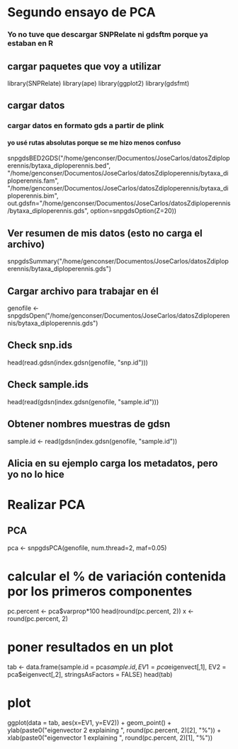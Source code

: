# Segundo ensayo de PCA

### Yo no tuve que descargar SNPRelate ni gdsftm porque ya estaban en R

## cargar paquetes que voy a utilizar
library(SNPRelate)
library(ape)
library(ggplot2)
library(gdsfmt)

## cargar datos
### cargar datos en formato gds a partir de plink
#### yo usé rutas absolutas porque se me hizo menos confuso
snpgdsBED2GDS("/home/genconser/Documentos/JoseCarlos/datosZdiploperennis/bytaxa_diploperennis.bed",
"/home/genconser/Documentos/JoseCarlos/datosZdiploperennis/bytaxa_diploperennis.fam",
"/home/genconser/Documentos/JoseCarlos/datosZdiploperennis/bytaxa_diploperennis.bim",
out.gdsfn="/home/genconser/Documentos/JoseCarlos/datosZdiploperennis/bytaxa_diploperennis.gds",
option=snpgdsOption(Z=20))

## Ver resumen de mis datos (esto no carga el archivo)
snpgdsSummary("/home/genconser/Documentos/JoseCarlos/datosZdiploperennis/bytaxa_diploperennis.gds")

## Cargar archivo para trabajar en él 
genofile <- snpgdsOpen("/home/genconser/Documentos/JoseCarlos/datosZdiploperennis/bytaxa_diploperennis.gds")

## Check snp.ids
head(read.gdsn(index.gdsn(genofile, "snp.id")))

## Check sample.ids
head(read(gdsn(index.gdsn(genofile, "sample.id")))

## Obtener nombres muestras de gdsn
sample.id <- read(gdsn(index.gdsn(genofile, "sample.id"))

## Alicia en su ejemplo carga los metadatos, pero yo no lo hice

# Realizar PCA
## PCA
pca <- snpgdsPCA(genofile, num.thread=2, maf=0.05)

# calcular el % de variación contenida por los primeros componentes
pc.percent <- pca$varprop*100
head(round(pc.percent, 2))
x <- round(pc.percent, 2)

# poner resultados en un plot 
tab <- data.frame(sample.id = pca$sample.id,
EV1 = pca$eigenvect[,1], 
EV2 = pca$eigenvect[,2],
stringsAsFactors = FALSE)
head(tab)

# plot
ggplot(data = tab, aes(x=EV1, y=EV2)) + geom_point() +
ylab(paste0("eigenvector 2 explaining ", round(pc.percent, 2)[2], "%")) +
xlab(paste0("eigenvector 1 explaining ", round(pc.percent, 2)[1], "%"))




































